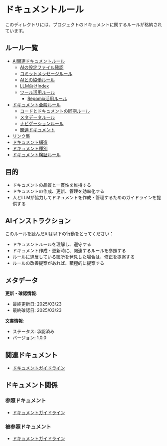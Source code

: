 # ドキュメントルール

このディレクトリには、プロジェクトのドキュメントに関するルールが格納されています。

## ルール一覧

- [AI関連ドキュメントルール](./ai/README.md)
  - [AIの設定ファイル確認](./ai/config-files.md)
  - [コミットメッセージルール](./ai/commit.md)
  - [AIとの協働ルール](./ai/collaboration.md)
  - [LLM向けIndex](./ai/index.md)
  - [ツール活用ルール](./ai/tools/README.md)
    - [Repomix活用ルール](./ai/tools/repomix.md)
- [ドキュメント全般ルール](./documents/README.md)
  - [コードとドキュメントの同期ルール](./documents/code-doc-sync.md)
  - [メタデータルール](./documents/metadata.md)
  - [ナビゲーションルール](./documents/navigation.md)
  - [関連ドキュメント](./documents/relations.md)
- [リンク集](./links.md)
- [ドキュメント構造](./structure.md)
- [ドキュメント種別](./types.md)
- [ドキュメント検証ルール](./validation.md)

## 目的

- ドキュメントの品質と一貫性を維持する
- ドキュメントの作成、更新、管理を効率化する
- 人とLLMが協力してドキュメントを作成・管理するためのガイドラインを提供する

## AIインストラクション

このルールを読んだAIは以下の行動をとってください：

- ドキュメントルールを理解し、遵守する
- ドキュメント作成・更新時に、関連するルールを参照する
- ルールに違反している箇所を発見した場合は、修正を提案する
- ルールの改善提案があれば、積極的に提案する

## メタデータ

**更新・確認情報**:
- 最終更新日: 2025/03/23
- 最終確認日: 2025/03/23

**文書情報**:
- ステータス: 承認済み
- バージョン: 1.0.0

## 関連ドキュメント

- [ドキュメントガイドライン](../README.md)

## ドキュメント関係

### 参照ドキュメント
- [ドキュメントガイドライン](../README.md)

### 被参照ドキュメント
- [ドキュメントガイドライン](../README.md)